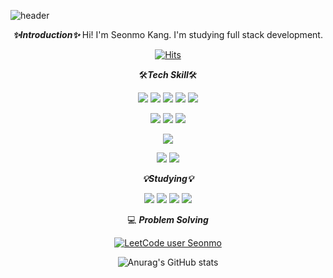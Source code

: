 ![header](https://capsule-render.vercel.app/api?type=wave&color=auto&height=200&section=header&text=Seonmo%20Kang&fontSize=90)

<div align=center>
  
 ***✨Introduction✨***
  Hi! I'm Seonmo Kang.
  I'm studying full stack development.
  
[![Hits](https://hits.seeyoufarm.com/api/count/incr/badge.svg?url=https%3A%2F%2Fgithub.com%2FSeonmo-kang%2FSeonmo-kang%2F&count_bg=%2323BCED&title_bg=%23555555&icon=baidu.svg&icon_color=%23FFFFFF&title=Hit&edge_flat=true)](https://hits.seeyoufarm.com)
  
🛠***Tech Skill***🛠
  
<img src="https://img.shields.io/badge/Python-3766AB?style=flat-square&logo=Python&logoColor=white"/>  <img src="https://img.shields.io/badge/Django-092E20?style=flat-square&logo=Django&logoColor=white"/></a> <img src="https://img.shields.io/badge/JavaScript-F7DF1E?style=flat-square&logo=JavaScript&logoColor=white"/></a>  <img src="https://img.shields.io/badge/React-61DAFB?style=flat-square&logo=React&logoColor=white"/></a>  <img src="https://img.shields.io/badge/Java-1572B6?style=flat-square&logo=Java&logoColor=white"/></a>

<img src="https://img.shields.io/badge/CSS3-1572B6?style=flat-square&logo=CSS3&logoColor=white"/></a>  <img src="https://img.shields.io/badge/Sass-CC6699?style=flat-square&logo=Sass&logoColor=white"/></a>  <img src="https://img.shields.io/badge/TailwindCSS-06B6D4?style=flat-square&logo=Tailwind CSS&logoColor=white"/></a>

<img src="https://img.shields.io/badge/MySQL-4479A1?style=flat-square&logo=MySQL&logoColor=white"/></a>

<img src="https://img.shields.io/badge/AWS-232F3E?style=flat-square&logo=Amazon AWS&logoColor=white"/></a>  <img src="https://img.shields.io/badge/Oracle Cloud-F80000?style=flat-square&logo=Oracle&logoColor=white"/></a>

***💡Studying💡***

<img src="https://img.shields.io/badge/JavaScript-F7DF1E?style=flat-square&logo=JavaScript&logoColor=white"/></a>  <img src="https://img.shields.io/badge/React-61DAFB?style=flat-square&logo=React&logoColor=white"/></a>  <img src="https://img.shields.io/badge/AWS-232F3E?style=flat-square&logo=Amazon AWS&logoColor=white"/></a>  <img src="https://img.shields.io/badge/Redux-764ABC?style=flat-square&logo=Redux&logoColor=white"/></a>

💻 ***Problem Solving***

[![LeetCode user Seonmo](https://img.shields.io/badge/dynamic/json?style=for-the-badge&labelColor=black&color=%23ffa116&label=Solved&query=solved&url=https%3A%2F%2Fleetcode-badge.vercel.app%2Fapi%2Fusers%2FSeonmo&logo=leetcode&logoColor=yellow)](https://leetcode.com/Seonmo/)

![Anurag's GitHub stats](https://github-readme-stats.vercel.app/api?username=Seonmo-kang&show_icons=true&theme=radical)
</div>
